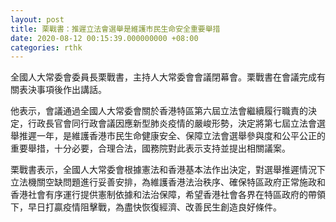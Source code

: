```yaml
---
layout: post
title: 栗戰書：推遲立法會選舉是維護市民生命安全重要舉措
date: 2020-08-12 00:15:39.000000000 +08:00
categories: rthk
---
```


全國人大常委會委員長栗戰書，主持人大常委會會議閉幕會。栗戰書在會議完成有關表決事項後作出講話。

他表示，會議通過全國人大常委會關於香港特區第六屆立法會繼續履行職責的決定，行政長官會同行政會議因應新型肺炎疫情的嚴峻形勢，決定將第七屆立法會選舉推遲一年，是維護香港市民生命健康安全、保障立法會選舉參與度和公平公正的重要舉措，十分必要，合理合法，國務院對此表示支持並提出相關議案。

栗戰書表示，全國人大常委會根據憲法和香港基本法作出決定，對選舉推遲情況下立法機關空缺問題進行妥善安排，為維護香港法治秩序、確保特區政府正常施政和香港社會有序運行提供憲制依據和法治保障，希望香港社會各界在特區政府的帶領下，早日打贏疫情阻擊戰，為盡快恢復經濟、改善民生創造良好條件。
